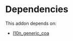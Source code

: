 # Dependencies

This addon depends on:

- [l10n_generic_coa](https://github.com/bringout/oca-ocb-l10n_americas/tree/c35975b6f4267299989c71981139c339d16c1efd/odoo-bringout-oca-ocb-l10n_generic_coa)
